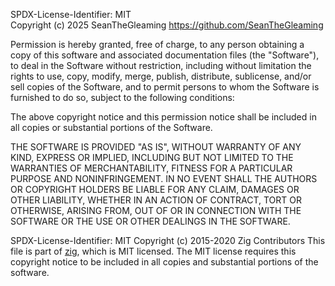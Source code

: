 SPDX-License-Identifier: MIT  
Copyright (c) 2025 SeanTheGleaming <https://github.com/SeanTheGleaming>

Permission is hereby granted, free of charge, to any person obtaining a copy of this software and associated documentation files (the "Software"), to deal in the Software without restriction, including without limitation the rights to use, copy, modify, merge, publish, distribute, sublicense, and/or sell copies of the Software, and to permit persons to whom the Software is furnished to do so, subject to the following conditions:

The above copyright notice and this permission notice shall be included in all copies or substantial portions of the Software.

THE SOFTWARE IS PROVIDED "AS IS", WITHOUT WARRANTY OF ANY KIND, EXPRESS OR IMPLIED, INCLUDING BUT NOT LIMITED TO THE WARRANTIES OF MERCHANTABILITY, FITNESS FOR A PARTICULAR PURPOSE AND NONINFRINGEMENT. IN NO EVENT SHALL THE AUTHORS OR COPYRIGHT HOLDERS BE LIABLE FOR ANY CLAIM, DAMAGES OR OTHER LIABILITY, WHETHER IN AN ACTION OF CONTRACT, TORT OR OTHERWISE, ARISING FROM, OUT OF OR IN CONNECTION WITH THE SOFTWARE OR THE USE OR OTHER DEALINGS IN THE SOFTWARE.

SPDX-License-Identifier: MIT
Copyright (c) 2015-2020 Zig Contributors
This file is part of [zig](https://ziglang.org/), which is MIT licensed.
The MIT license requires this copyright notice to be included in all copies
and substantial portions of the software.
